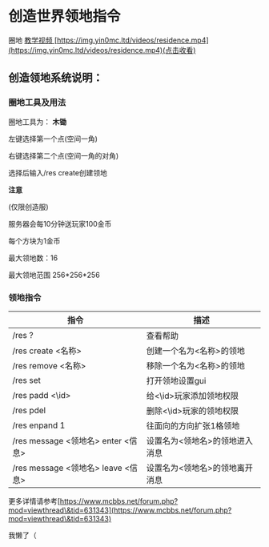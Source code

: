 # 创造世界领地指令

圈地
[教学视频 ](https://img.yin0mc.ltd/videos/residence.mp4)[https://img.yin0mc.ltd/videos/residence.mp4](https://img.yin0mc.ltd/videos/residence.mp4)(点击收看)

## 创造领地系统说明：

### 圈地工具及用法

圈地工具为： **木锄**&#x20;

左键选择第一个点(空间一角)

右键选择第二个点(空间一角的对角)

选择后输入/res create创建领地

&#x20;**注意**&#x20;

(仅限创造服)

服务器会每10分钟送玩家100金币

每个方块为1金币

最大领地数：16

最大领地范围  256\*256\*256

### 领地指令

| 指令                            | 描述               |
| ----------------------------- | ---------------- |
| /res ?                        | 查看帮助             |
| /res create <名称>              | 创建一个名为<名称>的领地    |
| /res remove <名称>              | 移除一个名为<名称>的领地    |
| /res set                      | 打开领地设置gui        |
| /res padd <\id>               | 给<\id>玩家添加领地权限   |
| /res pdel                     | 删除<\id>玩家的领地权限   |
| /res enpand 1                 | 往面向的方向扩张1格领地     |
| /res message <领地名> enter <信息> | 设置名为<领地名>的领地进入消息 |
| /res message <领地名> leave <信息> | 设置名为<领地名>的领地离开消息 |

更多详情请参考[https://www.mcbbs.net/forum.php?mod=viewthread\&tid=631343](https://www.mcbbs.net/forum.php?mod=viewthread\&tid=631343)

我懒了（

